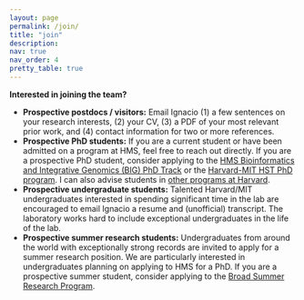 ```yaml
---
layout: page
permalink: /join/
title: "join"
description: 
nav: true
nav_order: 4
pretty_table: true
---
```


**Interested in joining the team?**
* **Prospective postdocs / visitors:** Email Ignacio (1) a few sentences on your research interests, (2) your CV, (3) a PDF of your most relevant prior work, and (4) contact information for two or more references.
* **Prospective PhD students:** If you are a current student or have been admitted on a program at HMS, feel free to reach out directly. If you are a prospective PhD student, consider applying to the [HMS Bioinformatics and Integrative Genomics (BIG) PhD Track](https://dbmi.hms.harvard.edu/education/phd-program/big-phd-track) or the [Harvard-MIT HST PhD program](https://hst.mit.edu/academic-programs/memp). I can also advise students in [other programs at Harvard](https://hms.harvard.edu/education-admissions/phd-degree-programs).
* **Prospective undergraduate students:** Talented Harvard/MIT undergraduates interested in spending significant time in the lab are encouraged to email Ignacio a resume and (unofficial) transcript. The laboratory works hard to include exceptional undergraduates in the life of the lab.
* **Prospective summer research students:** Undergraduates from around the world with exceptionally strong records are invited to apply for a summer research position. We are particularly interested in undergraduates planning on applying to HMS for a PhD. If you are a prospective summer student, consider applying to the [Broad Summer Research Program](https://www.broadinstitute.org/bsrp/broad-summer-research-program-bsrp).
